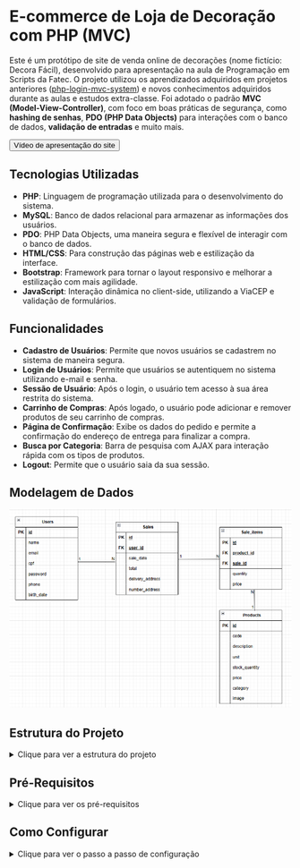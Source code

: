 # **E-commerce de Loja de Decoração com PHP (MVC)**

Este é um protótipo de site de venda online de decorações (nome fictício: Decora Fácil), desenvolvido para apresentação na aula de Programação em Scripts da Fatec. O projeto utilizou os aprendizados adquiridos em projetos anteriores ([php-login-mvc-system](https://github.com/Lr0cha/php-login-mvc-system)) e novos conhecimentos adquiridos durante as aulas e estudos extra-classe. Foi adotado o padrão **MVC (Model-View-Controller)**, com foco em boas práticas de segurança, como **hashing de senhas**, **PDO (PHP Data Objects)** para interações com o banco de dados, **validação de entradas** e muito mais.

<a href="https://youtu.be/81at4QJ3fHc" target="_blank">
    <button>Vídeo de apresentação do site</button>
</a>

## **Tecnologias Utilizadas**

- **PHP**: Linguagem de programação utilizada para o desenvolvimento do sistema.
- **MySQL**: Banco de dados relacional para armazenar as informações dos usuários.
- **PDO**: PHP Data Objects, uma maneira segura e flexível de interagir com o banco de dados.
- **HTML/CSS**: Para construção das páginas web e estilização da interface.
- **Bootstrap**: Framework para tornar o layout responsivo e melhorar a estilização com mais agilidade.
- **JavaScript**: Interação dinâmica no client-side, utilizando a ViaCEP e validação de formulários.

## **Funcionalidades**

- **Cadastro de Usuários**: Permite que novos usuários se cadastrem no sistema de maneira segura.
- **Login de Usuários**: Permite que usuários se autentiquem no sistema utilizando e-mail e senha.
- **Sessão de Usuário**: Após o login, o usuário tem acesso à sua área restrita do sistema.
- **Carrinho de Compras**: Após logado, o usuário pode adicionar e remover produtos de seu carrinho de compras.
- **Página de Confirmação**: Exibe os dados do pedido e permite a confirmação do endereço de entrega para finalizar a compra.
- **Busca por Categoria**: Barra de pesquisa com AJAX para interação rápida com os tipos de produtos.
- **Logout**: Permite que o usuário saia da sua sessão.

## Modelagem de Dados
<p align="center">
  <img src="trabalho2/assets/img/modelagemLogica.png" alt="Modelagem lógica">
</p>

## **Estrutura do Projeto**

<details>
<summary>Clique para ver a estrutura do projeto</summary>
  
- **Model**: Lógica de negócios, como autenticação de usuários e interações com o banco de dados.
  
- **Controller**: Gerencia as requisições, processa os dados e carrega as views.

- **View**: Páginas HTML que exibem a interface com o usuário.

- **config.php**: Arquivo de configuração, que define o autoload para carregar as classes automaticamente.
- **index.php**: Funciona como o **Front Controller**, lidando com todas as requisições e decidindo qual ação o controlador deve tomar com base na URL ou parâmetros da requisição (como `action=login` ou `action=register`).

</details>

## **Pré-Requisitos**

<details>
<summary>Clique para ver os pré-requisitos</summary>

- **XAMPP** ou **WAMP** (ou outro servidor Apache com PHP e MySQL) instalado.
- Banco de dados MySQL configurado.

</details>

## **Como Configurar**

<details>
<summary>Clique para ver o passo a passo de configuração</summary>

### 1. **Clone o Repositório**

### 2. **Configuração do Banco de Dados**

Crie um banco de dados MySQL chamado `ecommerce` e execute o seguinte SQL para criar a tabela de usuários:

```sql
Script está na pasta trabalho2/database/script.sql
```

### 3. **Configuração do Arquivo `config.php`**

No arquivo `config.php`, você pode ajustar as configurações do banco de dados conforme necessário. Por padrão, está configurado para usar **localhost** e as credenciais padrão do MySQL (usuário: `root`, senha: vazia).

```php
define('HOST', 'localhost');
define('DBNAME', 'ecommerce');
define('USER', 'root');
define('PASSWORD', '');
```

### 4. **Inicie o Servidor Apache e MySQL no XAMPP**

### 5. **Acesse o Sistema**
</details>


